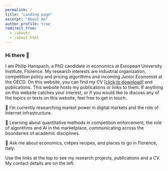 ```yaml
---
permalink: /
title: "Landing page"
excerpt: "About me"
author_profile: true
redirect_from: 
  - /about/
  - /about.html
---
```


### Hi there 👋
I am Philip Hanspach, a PhD candidate in economics at European University Institute, Florence. My research interests are industrial organization, competition policy and pricing algorithms and incoming Junior Economist at the OECD. On this website, you can find my CV <a href="https://github.com/philiphanspach/philiphanspach.github.io/tree/master/files/Academic_CV_ph.pdf" download> [click to download]</a> and publications. This website hosts my publications or links to them. If anything on this website catches your interest, or if you would like to discuss any of the topics or texts on this website, feel free to get in touch. 

🔭 I’m currently researching market power in digital markets and the role of Internet infrastructure.

🌱 Learning about quantitative methods in competition enforcement, the role of algorithms and AI in the marketplace, communicating across the boundaries of academic disciplines.

💬 Ask me about economics, crêpes recipes, and places to go in Florence, Italy.

Use the links at the top to see my research projects, publications and a CV. My contact details are on the left.
